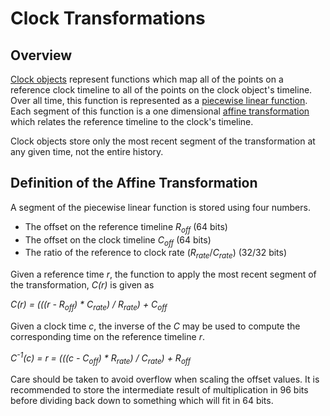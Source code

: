 # Clock Transformations

## Overview

[Clock objects](/docs/reference/kernel_objects/clock.md) represent functions which map all of the
points on a reference clock timeline to all of the points on the clock object's
timeline.  Over all time, this function is represented as a
[piecewise linear function](https://en.wikipedia.org/wiki/Piecewise_linear_function).
Each segment of this function is a one dimensional
[affine transformation](https://en.wikipedia.org/wiki/Affine_transformation)
which relates the reference timeline to the clock's timeline.

Clock objects store only the most recent segment of the transformation at any
given time, not the entire history.

## Definition of the Affine Transformation

A segment of the piecewise linear function is stored using four numbers.

 + The offset on the reference timeline _R<sub>off_</sub> (64 bits)
 + The offset on the clock timeline _C<sub>off_</sub> (64 bits)
 + The ratio of the reference to clock rate (_R<sub>rate_</sub>/_C<sub>rate_</sub>) (32/32 bits)

Given a reference time _r_, the function to apply the most recent segment of the
transformation, _C(r)_ is given as

_C(r) = (((r - R<sub>off</sub>) * C<sub>rate</sub>) / R<sub>rate</sub>) + C<sub>off</sub>_

Given a clock time _c_, the inverse of the _C_ may be used to compute the
corresponding time on the reference timeline _r_.

_C<sup>-1</sup>(c) = r = (((c - C<sub>off</sub>) * R<sub>rate</sub>) / C<sub>rate</sub>) + R<sub>off</sub>_

Care should be taken to avoid overflow when scaling the offset values.  It is
recommended to store the intermediate result of multiplication in 96 bits before
dividing back down to something which will fit in 64 bits.
